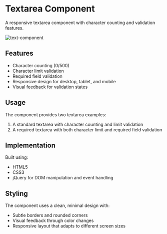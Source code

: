 # Textarea Component

A responsive textarea component with character counting and validation features.

![text-component](https://github.com/user-attachments/assets/bc6833fe-2607-4538-bd54-6d16c9c5c394)


## Features

- Character counting (0/500)
- Character limit validation
- Required field validation
- Responsive design for desktop, tablet, and mobile
- Visual feedback for validation states

## Usage

The component provides two textarea examples:
1. A standard textarea with character counting and limit validation
2. A required textarea with both character limit and required field validation

## Implementation

Built using:
- HTML5
- CSS3
- jQuery for DOM manipulation and event handling

## Styling

The component uses a clean, minimal design with:
- Subtle borders and rounded corners
- Visual feedback through color changes
- Responsive layout that adapts to different screen sizes
